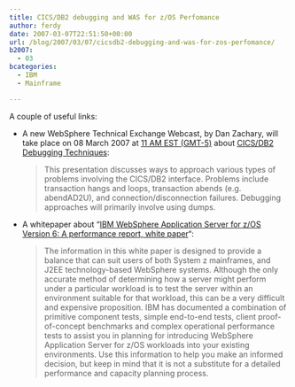 ```yaml
---
title: CICS/DB2 debugging and WAS for z/OS Perfomance
author: ferdy
date: 2007-03-07T22:51:50+00:00
url: /blog/2007/03/07/cicsdb2-debugging-and-was-for-zos-perfomance/
b2007:
  - 03
bcategories:
  - IBM
  - Mainframe

---
```

A couple of useful links:

  * A new WebSphere Technical Exchange Webcast, by Dan Zachary, will take place on 08 March 2007 at [11 AM EST (GMT-5)][1] about [CICS/DB2 Debugging Techniques][2]:
  
    > This presentation discusses ways to approach various types of problems involving the CICS/DB2 interface. Problems include transaction hangs and loops, transaction abends (e.g. abendAD2U), and connection/disconnection failures. Debugging approaches will primarily involve using dumps. 

  * A whitepaper about &#8220;[IBM WebSphere Application Server for z/OS Version 6: A performance report, white paper][3]&#8220;:
  
    > The information in this white paper is designed to provide a balance that can suit users of both System z mainframes, and J2EE technology-based WebSphere systems. Although the only accurate method of determining how a server might perform under a particular workload is to test the server within an environment suitable for that workload, this can be a very difficult and expensive proposition. IBM has documented a combination of primitive component tests, simple end-to-end tests, client proof-of-concept benchmarks and complex operational performance tests to assist you in planning for introducing WebSphere Application Server for z/OS workloads into your existing environments. Use this information to help you make an informed decision, but keep in mind that it is not a substitute for a detailed performance and capacity planning process.

 [1]: http://www.timeanddate.com/worldclock/meetingdetails.html?year=2007&month=3&day=8&hour=11&min=0&sec=0&p1=179
 [2]: http://www-306.ibm.com/software/websphere/support/TE/techex_J858878O04890R50.html
 [3]: http://www.elink.ibmlink.ibm.com/publications/servlet/pbi.wss?CTY=US&FNC=SRX&PBL=G224-7598-00#